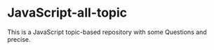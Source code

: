 # JavaScript-all-topic
This is a JavaScript topic-based repository with some Questions and precise.
